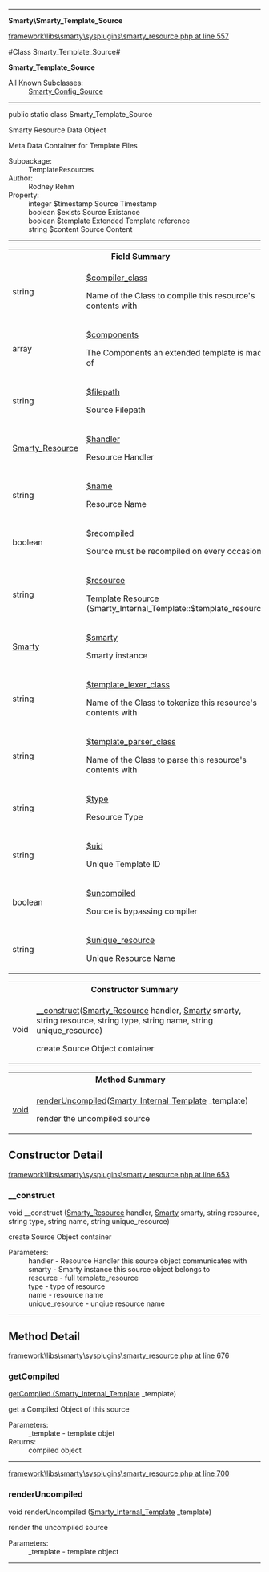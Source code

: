 

- - -

**Smarty\Smarty_Template_Source**


<a href="https://github.com/JeyDotC/Hirudo/blob/master/framework/libs/smarty/sysplugins/smarty_resource.php#L557" >framework\libs\smarty\sysplugins\smarty_resource.php at line 557</a>

#Class Smarty_Template_Source#

**Smarty_Template_Source**


<dl>
<dt>All Known Subclasses:</dt>
<dd><a href="">Smarty_Config_Source</a> </dd>
</dl>



- - -

<p class="signature"><span class='k'>public static  class</span> <span class='nx'>Smarty_Template_Source</span></p>

<div class="comment" id="overview_description"><p>Smarty Resource Data Object</p><p>Meta Data Container for Template Files</p></div>

<dl>
<dt>Subpackage:</dt>
<dd>TemplateResources</dd>
<dt>Author:</dt>
<dd>Rodney Rehm</dd>
<dt>Property:</dt>
<dd>integer $timestamp Source Timestamp</dd>
<dd>boolean $exists Source Existance</dd>
<dd>boolean $template Extended Template reference</dd>
<dd>string $content Source Content</dd>
</dl>


- - -



<table id="summary_field">
<tr><th colspan="2">Field Summary</th></tr>
<tr>
<td><span class='k'></span> <span class='nx'>string</span></td>
<td class="description"><p class="name" ><a href="#compiler_class"> $compiler_class</a>
                                </p><p class="description">Name of the Class to compile this resource's contents with</p></td>
</tr>
<tr>
<td><span class='k'></span> <span class='nx'>array</span></td>
<td class="description"><p class="name" ><a href="#components"> $components</a>
                                </p><p class="description">The Components an extended template is made of</p></td>
</tr>
<tr>
<td><span class='k'></span> <span class='nx'>string</span></td>
<td class="description"><p class="name" ><a href="#filepath"> $filepath</a>
                                </p><p class="description">Source Filepath</p></td>
</tr>
<tr>
<td><span class='k'></span> <span class='nx'><a href='https://github.com/JeyDotC/Hirudo-docs/blob/master/smarty/Smarty_Resource'>Smarty_Resource</a></span></td>
<td class="description"><p class="name" ><a href="#handler"> $handler</a>
                                </p><p class="description">Resource Handler</p></td>
</tr>
<tr>
<td><span class='k'></span> <span class='nx'>string</span></td>
<td class="description"><p class="name" ><a href="#name"> $name</a>
                                </p><p class="description">Resource Name</p></td>
</tr>
<tr>
<td><span class='k'></span> <span class='nx'>boolean</span></td>
<td class="description"><p class="name" ><a href="#recompiled"> $recompiled</a>
                                </p><p class="description">Source must be recompiled on every occasion</p></td>
</tr>
<tr>
<td><span class='k'></span> <span class='nx'>string</span></td>
<td class="description"><p class="name" ><a href="#resource"> $resource</a>
                                </p><p class="description">Template Resource (Smarty_Internal_Template::$template_resource)</p></td>
</tr>
<tr>
<td><span class='k'></span> <span class='nx'><a href='https://github.com/JeyDotC/Hirudo-docs/blob/master/smarty/Smarty'>Smarty</a></span></td>
<td class="description"><p class="name" ><a href="#smarty"> $smarty</a>
                                </p><p class="description">Smarty instance</p></td>
</tr>
<tr>
<td><span class='k'></span> <span class='nx'>string</span></td>
<td class="description"><p class="name" ><a href="#template_lexer_class"> $template_lexer_class</a>
                                </p><p class="description">Name of the Class to tokenize this resource's contents with</p></td>
</tr>
<tr>
<td><span class='k'></span> <span class='nx'>string</span></td>
<td class="description"><p class="name" ><a href="#template_parser_class"> $template_parser_class</a>
                                </p><p class="description">Name of the Class to parse this resource's contents with</p></td>
</tr>
<tr>
<td><span class='k'></span> <span class='nx'>string</span></td>
<td class="description"><p class="name" ><a href="#type"> $type</a>
                                </p><p class="description">Resource Type</p></td>
</tr>
<tr>
<td><span class='k'></span> <span class='nx'>string</span></td>
<td class="description"><p class="name" ><a href="#uid"> $uid</a>
                                </p><p class="description">Unique Template ID</p></td>
</tr>
<tr>
<td><span class='k'></span> <span class='nx'>boolean</span></td>
<td class="description"><p class="name" ><a href="#uncompiled"> $uncompiled</a>
                                </p><p class="description">Source is bypassing compiler</p></td>
</tr>
<tr>
<td><span class='k'></span> <span class='nx'>string</span></td>
<td class="description"><p class="name" ><a href="#unique_resource"> $unique_resource</a>
                                </p><p class="description">Unique Resource Name</p></td>
</tr>
</table>

<table id="summary_constructor">
<tr><th colspan="2">Constructor Summary</th></tr>
<tr>
<td><span class='k'></span> <span class='nx'>void</span></td>
<td class="description"><p class="name"><a href="#__construct">__construct</a>(<a href="https://github.com/JeyDotC/Hirudo/blob/master/smarty/Smarty_Resource.md">Smarty_Resource</a> handler, <a href="https://github.com/JeyDotC/Hirudo/blob/master/smarty/Smarty.md">Smarty</a> smarty, string resource, string type, string name, string unique_resource)</p><p class="description">create Source Object container</p></td>
</tr>
</table>

<table id="summary_method">
<tr><th colspan="2">Method Summary</th></tr>
<tr>
<td><span class='k'></span> <span class='nx'><a href='https://github.com/JeyDotC/Hirudo-docs/blob/master/smarty/Smarty_Template_Compiled>Smarty_Template_Compiled</a></span></td>
<td class="description"><p class="name"><a href="#getcompiled">getCompiled</a>(<a href="https://github.com/JeyDotC/Hirudo/blob/master/smarty/Smarty_Internal_Template.md">Smarty_Internal_Template</a> _template)</p><p class="description">get a Compiled Object of this source</p></td>
</tr>
<tr>
<td><span class='k'></span> <span class='nx'>void</span></td>
<td class="description"><p class="name"><a href="#renderuncompiled">renderUncompiled</a>(<a href="https://github.com/JeyDotC/Hirudo/blob/master/smarty/Smarty_Internal_Template.md">Smarty_Internal_Template</a> _template)</p><p class="description">render the uncompiled source</p></td>
</tr>
</table>

<h2 id="detail_method">Constructor Detail</h2>

<a href="https://github.com/JeyDotC/Hirudo/blob/master/framework/libs/smarty/sysplugins/smarty_resource.php#L653" >framework\libs\smarty\sysplugins\smarty_resource.php at line 653</a>

<h3 id="__construct">__construct</h3>
<span class='k'></span> <span class='nx'>void</span> <span class='nf'>__construct</span> (<a href="https://github.com/JeyDotC/Hirudo/blob/master/smarty/Smarty_Resource.md">Smarty_Resource</a> handler, <a href="https://github.com/JeyDotC/Hirudo/blob/master/smarty/Smarty.md">Smarty</a> smarty, string resource, string type, string name, string unique_resource)

<div class="details">
<p>create Source Object container</p><dl>
<dt>Parameters:</dt>
<dd>handler - Resource Handler this source object communicates with</dd>
<dd>smarty - Smarty instance this source object belongs to</dd>
<dd>resource - full template_resource</dd>
<dd>type - type of resource</dd>
<dd>name - resource name</dd>
<dd>unique_resource - unqiue resource name</dd>
</dl>

</div>

- - -

<h2 id="detail_method">Method Detail</h2>

<a href="https://github.com/JeyDotC/Hirudo/blob/master/framework/libs/smarty/sysplugins/smarty_resource.php#L676" >framework\libs\smarty\sysplugins\smarty_resource.php at line 676</a>

<h3 id="getCompiled()">getCompiled</h3>
<span class='k'></span> <span class='nx'><a href='https://github.com/JeyDotC/Hirudo-docs/blob/master/smarty/Smarty_Template_Compiled>Smarty_Template_Compiled</a></span> <span class='nf'>getCompiled</span> (<a href="https://github.com/JeyDotC/Hirudo/blob/master/smarty/Smarty_Internal_Template.md">Smarty_Internal_Template</a> _template)

<div class="details">
<p>get a Compiled Object of this source</p><dl>
<dt>Parameters:</dt>
<dd>_template - template objet</dd>
<dt>Returns:</dt>
<dd>compiled object</dd>
</dl>

</div>

- - -


<a href="https://github.com/JeyDotC/Hirudo/blob/master/framework/libs/smarty/sysplugins/smarty_resource.php#L700" >framework\libs\smarty\sysplugins\smarty_resource.php at line 700</a>

<h3 id="renderUncompiled()">renderUncompiled</h3>
<span class='k'></span> <span class='nx'>void</span> <span class='nf'>renderUncompiled</span> (<a href="https://github.com/JeyDotC/Hirudo/blob/master/smarty/Smarty_Internal_Template.md">Smarty_Internal_Template</a> _template)

<div class="details">
<p>render the uncompiled source</p><dl>
<dt>Parameters:</dt>
<dd>_template - template object</dd>
</dl>

</div>

- - -

